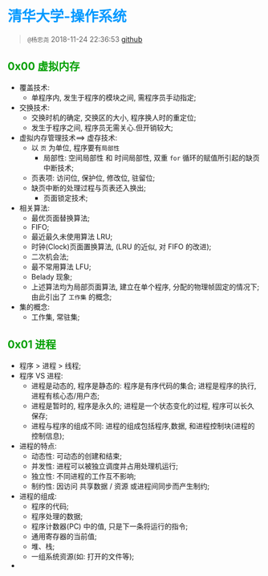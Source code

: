 # <font color=#0099ff> **清华大学-操作系统** </font> 

> `@杨忠尧` 2018-11-24 22:36:53
> [github](https://github.com/chyyuu/os_course_info)  

## <font color=#009A000> 0x00 虚拟内存 </font> 

- 覆盖技术:
    - 单程序内, 发生于程序的模块之间, 需程序员手动指定;
- 交换技术:
    - 交换时机的确定, 交换区的大小, 程序换人时的重定位;
    - 发生于程序之间, 程序员无需关心.但开销较大;
- 虚拟内存管理技术==> 虚存技术:
    - 以 `页` 为单位,  程序要有`局部性`
        - 局部性: 空间局部性 和 时间局部性, 双重 `for` 循环的赋值所引起的缺页中断技术;
    - 页表项: 访问位, 保护位, 修改位, 驻留位;
    - 缺页中断的处理过程与页表还入换出;
        - 页面锁定技术;
- 相关算法:
    - 最优页面替换算法;
    - FIFO;
    - 最近最久未使用算法 LRU;
    - 时钟(Clock)页面置换算法, (LRU 的近似, 对 FIFO 的改进);
    - 二次机会法;
    - 最不常用算法 LFU;
    - Belady 现象;
    - 上述算法均为局部页面算法, 建立在单个程序, 分配的物理帧固定的情况下; 由此引出了 `工作集` 的概念;
- 集的概念:
    - 工作集, 常驻集;

## <font color=#009A000> 0x01 进程 </font> 

- 程序 > 进程 > 线程;
- 程序 VS 进程:
    - 进程是动态的, 程序是静态的: 程序是有序代码的集合; 进程是程序的执行, 进程有核心态/用户态;
    - 进程是暂时的, 程序是永久的; 进程是一个状态变化的过程, 程序可以长久保存;
    - 进程与程序的组成不同: 进程的组成包括程序,数据, 和进程控制块(进程的控制信息);
- 进程的特点:
    - 动态性: 可动态的创建和结束;
    - 并发性: 进程可以被独立调度并占用处理机运行;
    - 独立性: 不同进程的工作互不影响;
    - 制约性: 因访问 共享数据 / 资源 或进程间同步而产生制约;
- 进程的组成:
    - 程序的代码;
    - 程序处理的数据;
    - 程序计数器(PC) 中的值, 只是下一条将运行的指令;
    - 通用寄存器的当前值;
    - 堆、栈;
    - 一组系统资源(如: 打开的文件等);
- 
